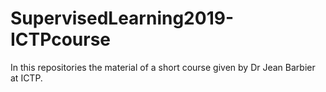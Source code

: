 # SupervisedLearning2019-ICTPcourse

In this repositories the material of a short course given by Dr Jean Barbier at ICTP. 
